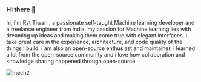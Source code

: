 ### Hi there 👋

hi, i'm  Rst Tiwari , a passionate self-taught Machine learning developer and a freelance  engineer from india. my passion for Machine learning  lies with dreaming up ideas and making them come true with elegant interfaces. i take great care in the experience, architecture, and code quality of the things I build.
i am also an open-source enthusiast and maintainer. i learned a lot from the open-source community and i love how collaboration and knowledge sharing happened through open-source.

<!--
**RstTiwari/RstTiwari** is a ✨ _special_ ✨ repository because its `README.md` (this file) appears on your GitHub profile.

Here are some ideas to get you started:

 🔭 I’m currently working on Device Based Devlopments
- 🌱 I’m currently learning ...TensorFlow
- 👯 I’m looking to collaborate on ...
- 🤔 I’m looking for help with ...
- 💬 Ask me about ...
- 📫 How to reach me: ...
- 😄 Pronouns: ...
- ⚡ Fun fact: ...
-->
![mech2](https://user-images.githubusercontent.com/79466131/124657101-ec6c3400-de56-11eb-9972-0606bafbd50c.jpg)
